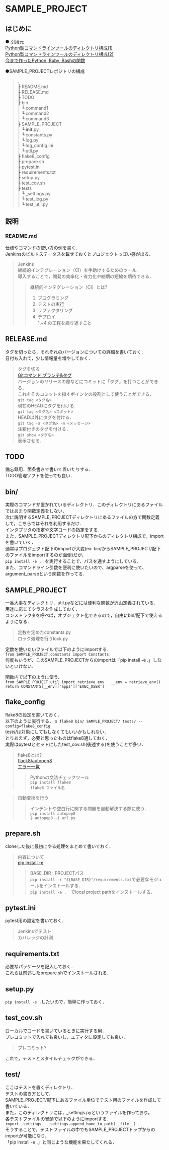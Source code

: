 # SAMPLE_PROJECT  
## はじめに  
● 引用元    
[Python製コマンドラインツールのディレクトリ構成(1)](http://blog.masudak.net/entry/2015/01/13/234000)  
[Python製コマンドラインツールのディレクトリ構成(2)](http://blog.masudak.net/entry/2015/01/15/223000)  
[今まで作ったPython, Ruby, Bashの関数](http://blog.masudak.net/entry/2015/01/09/220000)  

●SAMPLE_PROJECTレポジトリの構成  
>.  
┣ README.md  
┣ RELEASE.md  
┣ TODO  
┣ bin  
│   ┗ command1  
│   ┗ command2  
│   ┗ command3  
┣ SAMPLE_PROJECT  
│   ┗ __init__.py  
│   ┗ constants.py  
│   ┗ log.py  
│   ┗ log_config.ini  
│   ┗ util.py  
┣ flake8_config  
┣ prepare.sh  
┣ pytest.ini  
┣ requirements.txt  
┣ setup.py  
┣ test_cov.sh  
┣ tests  
│   ┗ _settings.py  
│   ┗ test_log.py  
│   ┗ test_util.py  

## 説明  
### README.md  
仕様やコマンドの使い方の例を書く．  
Jenkinsのビルドステータスを載せておくとプロジェクトっぽい感が出る．    
>Jenkins  
継続的インテグレーション（CI）を手助けするためのツール.  
導入することで，開発の効率化・省力化や納期の短縮を期待できる．  
>>継続的インテグレーション（CI）とは?  
>>1. プログラミング  
>>2. テストの実行  
>>3. リファクタリング  
>>4. デプロイ  
>>1.~4.の工程を繰り返すこと  

## RELEASE.md  
タグを切ったら，それぞれのバージョンについての詳細を書いておく．  
日付も入れて，少し情報量を増やしておく．  
>タグを切る  
[Gitコマンド ブランチ&タグ](https://naokirin.hatenablog.com/entry/20111203/1322576392)  
バージョンのリリースの際などにコミットに「タグ」を打つことができる．  
これをそのコミットを指すポインタの役割として使うことができる．  
``git tag <タグ名>``  
現在のHEADにタグを付ける.  
``git tag <タグ名> <コミット>``  
HEAD以外にタグを付ける．  
``git tag -a <タグ名> -m <メッセージ>``  
注釈付きのタグを付ける．   
``git show <タグ名>``  
表示させる．  

## TODO  
備忘録用．箇条書きで書いて置いたりする．  
TODO管理ソフトを使っても良い．  

## bin/  
実際のコマンドが置かれているディレクトリ．このディレクトリにあるファイルではあまり関数定義をしない．  
次に説明するSAMPLE_PROJECTディレクトリにあるファイルの方で関数定義して，こちらではそれを利用するだけ．  
インタプリタの指定や文字コードの指定をする．  
また，SAMPLE_PROJECTディレクトリ配下からのディレクトリ構成で，importを書いていく．  
通常はプロジェクト配下のimportが大変(ex: bin/からSAMPLE_PROJECT/配下のファイルをimportするのが面倒)だが，  
`pip install -e . `
を実行することで、パスを通すようにしている．  
また、コマンドライン引数を便利に使いたいので、argparseを使って、argument_parseという関数を作ってる.  

## SAMPLE_PROJECT  
一番大事なディレクトリ．util.pyなどには便利な関数が沢山定義されている．  
用途に応じてクラスを作成しておく．  
コンストラクタを呼べば，オブジェクト化できるので，自由にbin/配下で使えるようになる．   
>定数を定めたconstants.py  
>ロック処理を行うlock.py  

定数を使いたいファイルで以下のようにimportする．  
``from SAMPLE_PROJECT.constants import Constants``  
何度もいうが、このSAMPLE_PROJECTからのimportは「pip install -e .」しないといけない.  

関数内で以下のように使う．  
``
from SAMPLE_PROJECT.util import retrieve_env  
__env = retrieve_env()  
return CONSTANTS[__env]['apps']['EXEC_USER']  
``

## flake_config  
flake8の設定を書いておく．  
以下のように実行する．
`$ flake8 bin/ SAMPLE_PROJECT/ tests/ --config=flake8_config`  
tests/は対象にしてもしなくてもいいかもしれない．  
とりあえず，必要と思ったものはflake8通しておく．  
実際はpytestとセットにしたtest_cov.sh(後述する)を使うことが多い．  

>flake8とは?  
>[flack8/autopep8](https://blog-ja.sideci.com/entry/2017/06/20/110000)  
>[エラー一覧](http://flake8.pycqa.org/en/latest/user/error-codes.html)
>>Pythonの文法チェックツール  
>>`pip install flake8`  
>>`flake8 ファイル名`  

>自動変換を行う  
>>インデントや空白行に関する問題を自動解決する際に使う．  
>>`pip install autopep8`  
>>`$ autopep8 -i url.py`  

## prepare.sh  
cloneした後に最初にやる処理をまとめて書いておく．  
>内容について  
[pip install -e](https://kamatama41.hatenablog.com/entry/2015/11/27/015904)  
>>BASE_DIR : PROJECTパス  
>>`pip install -r "${BASE_DIR}"/requirements.txt`で必要なモジュールをインストールする．  
>>`pip install -e .`　でlocal project pathをインストールする．  

## pytest.ini  
pytest用の設定を書いておく．  
>Jenkinsでテスト  
>カバレッジの計測  

## requirements.txt  
必要なパッケージを記入しておく．  
これらは前述したprepare.shでインストールされる．  

## setup.py  
`pip install -e .`したいので，簡単に作っておく．  

## test_cov.sh  
ローカルでコードを書いているときに実行する用．  
プレコミットで入れても良いし，エディタに設定しても良い．  
>プレコミット?  

これで，テストとスタイルチェックができる．  

## test/  
ここはテストを置くディレクトリ．  
テストの書き方として，  
SAMPLE_PROJECT/配下にあるファイル単位でテスト用のファイルを作成して書いている．  
また，このディレクトリには，_settings.pyというファイルを作っており，  
各テストファイルの冒頭で以下のようにimportする．  
`import _settings  
_settings.append_home_to_path(__file__)`  
そうすることで，テストファイルの中でもSAMPLE_PROJECTトップからのimportが可能になり，  
「pip install -e .」と同じような機能を果たしてくれる．  

